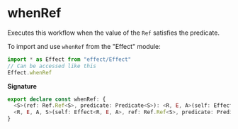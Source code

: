 # whenRef

Executes this workflow when the value of the `Ref` satisfies the predicate.

To import and use `whenRef` from the "Effect" module:

```ts
import * as Effect from "effect/Effect"
// Can be accessed like this
Effect.whenRef
```

**Signature**

```ts
export declare const whenRef: {
  <S>(ref: Ref.Ref<S>, predicate: Predicate<S>): <R, E, A>(self: Effect<R, E, A>) => Effect<R, E, [S, Option.Option<A>]>
  <R, E, A, S>(self: Effect<R, E, A>, ref: Ref.Ref<S>, predicate: Predicate<S>): Effect<R, E, [S, Option.Option<A>]>
}
```

